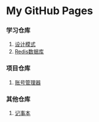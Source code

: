# My GitHub Pages

### 学习仓库
1. [设计模式](https://drintau.github.io/StudyDesignPattern)
2. [Redis数据库](https://drintau.github.io/StudyRedis/)

### 项目仓库
1. [账号管理器](https://drintau.github.io/AccountManager)

### 其他仓库
1. [记事本](https://drintau.github.io/NoteBook)
